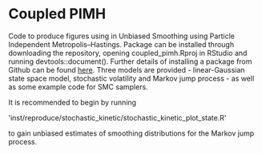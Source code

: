 # Coupled PIMH

Code to produce figures using in Unbiased Smoothing using Particle Independent Metropolis–Hastings.
Package can be installed through downloading the repository, opening coupled_pimh.Rproj in RStudio and running devtools::document().
Further details of installing a package from Github can be found [here](http://kbroman.org/pkg_primer/pages/github.html).
Three models are provided - linear-Gaussian state space model, stochastic volatility and Markov jump process - as well as some example code for SMC samplers. 

It is recommended to begin by running 

'inst/reproduce/stochastic_kinetic/stochastic_kinetic_plot_state.R'

to gain unbiased estimates of smoothing distributions for the Markov jump process. 
